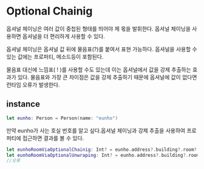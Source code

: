 # Optional Chainig

옵셔널 체이닝은 여러 값이 중첩된 형태를 띄어야 제 몫을 발휘한다. 옵셔널 체이닝을 사용하면 옵셔널을 더 편리하게 사용할 수 있다. 

옵셔널 체이닝은 옵셔널 값 뒤에 물음표(?)를 붙여서 표현 가능하다. 옵셔널을 사용할 수 있는 값에는 프로퍼티, 메소드등이 포함된다. 

물음표 대신에 느낌표( ! )를 사용할 수도 있는데 이는 옵셔널에서 값을 강제 추출하는 효과가 있다. 물음표와 가장 큰 차이점은 값을 강제 추출하기 때문에 옵셔널에 값이 없다면 런타임 오류가 발생한다.

## instance

```swift
let eunho: Person = Person(name: "eunho")
```

만약 eunho가 사는 호실 번호를 알고 싶다.옵셔널 체이닝과 강제 추출을 사용하여 프로퍼티에 접근하면 결과를 볼 수 있다. 

```swift
let eunhoRoomViaOptionalChainig: Int? = eunho.address?.building?.room?.room?.number
let eunhoRoomViaOptionalUnwraping: Int? = eunho.address?.building?.room?.room?.number
//오류
```